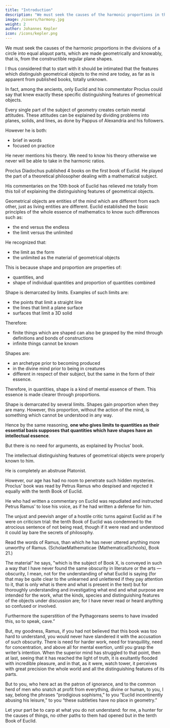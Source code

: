```yaml
---
title: "Introduction"
description: "We must seek the causes of the harmonic proportions in the divisions of a circle into equal aliquot parts, which are made geometrically"
image: /covers/harmony.jpg
weight: 2
author: Johannes Kepler
icon: /icons/kepler.png
---
```




We must seek the causes of the harmonic proportions in the divisions of a circle into equal aliquot parts, which are made geometrically and knowably, that is, from the constructible regular plane shapes. 

I thus considered that to start with it should be intimated that the features which distinguish geometrical objects to the mind are today, as far as is apparent from published books, totally unknown. 

In fact, among the ancients, only Euclid and his commentator Proclus could say that knew exactly these specific distinguishing features of geometrical objects. 

Every single part of the subject of geometry creates certain mental attitudes. These attitudes can be explained by dividing problems into planes, solids, and lines, as done by Pappus of Alexandria and his followers. 

However he is both:
- brief in words
- focused on practice

He never mentions his theory. We need to know his theory otherwise we never will be able to take in the harmonic ratios. 

Proclus Diadochus published 4 books on the first book of Euclid. He played the part of a theoretical philosopher dealing with a mathematical subject.

His commentaries on the 10th book of Euclid has relieved me totally from this toil of explaining the distinguishing features of geometrical objects.


Geometrical objects are entities of the mind which are different from each other, just as living entities are different. Euclid established the basic principles of the whole essence of mathematics to know such differences such as:
- the end versus the endless
- the limit versus the unlimited

<!-- For from the very outset it is readily apparent that those distinctions between  would have been known, since he 
 as the same which also pervade all entities and generate them all from themselves, --> 

He recognized that:
- the limit as the form
- the unlimited as the material of geometrical objects

This is because shape and proportion are properties of:
- quantities, and
- shape of individual quantities and proportion of quantities combined 

Shape is demarcated by limits. Examples of such limits are:
- the points that limit a straight line
- the lines that limit a plane surface
- surfaces that limit a 3D solid

Therefore:
- finite things which are shaped can also be grasped by the mind through definitions and bonds of constructions
- infinite things cannot be known 

Shapes are:
- an archetype prior to becoming produced
- in the divine mind prior to being in creatures
- different in respect of their subject, but the same in the form of their essence. 

Therefore, in quantities, shape is a kind of mental essence of them. This essence is made clearer through proportions.

<!-- , or understanding is their essential distinguishing feature. That is much clearer from the case of . -->

Shape is demarcated by several limits. Shapes gain proportion when they are many. However, this proportion, without the action of the mind, is something which cannot be understood in any way.

 <!-- it comes about that on account of their being plural shape partakes of proportions.  -->

Hence by the same reasoning, **one who gives limits to quantities as their essential basis supposes that quantities which have shapes have an intellectual essence**. 

But there is no need for arguments, as explained by Proclus’ book. 

The intellectual distinguishing features of geometrical objects were properly known to him. 
<!-- , although he does not make such an open and conspicuous declaration of that point as a separate thing on its own, so as to put even a dozing reader in mind of it.  -->

He is completely an abstruse Platonist. 
 <!-- swathed in most plentiful doctrines of rather  philosophy; and among them is this point, which is the single argument of this Book. -->

However, our age has had no room to penetrate such hidden mysteries. Proclus' book was read by Petrus Ramus who <!-- , but as far as the core of philosophy is concerned, it was  --> despised and rejected it equally with the tenth Book of Euclid.

He who had written a commentary on Euclid was repudiated and instructed Petrus Ramus’ to lose his voice, as if he had written a defense for him. 

The unjust and peevish anger of a hostile critic turns against Euclid as if he were on criticism trial: the tenth Book of Euclid was condemned to the atrocious sentence of not being read, though if it were read and understood it could
lay bare the secrets of philosophy.

Read the words of Ramus, than which he has never uttered anything more unworthy of Ramus. (ScholaeMathematicae {MathematicalSchools), Book 21.) 

The material” he says, "which is the subject of Book X, is conveyed in such a way that I have never found the same obscurity in literature or the arts — obscurity, I mean, not for the understanding of what Euclid is saying (for that may be quite clear to the unlearned and unlettered if they pay attention to it, that is only what is there and what is present in the text) but for thoroughly understanding and investigating what end and what purpose are intended for the work, what the kinds, species and distinguishing features of the objects under discussion are; for I have never read or heard anything so confused or involved. 

Furthermore the superstition of the Pythagoreans seems to have invaded this, so to speak, cave.”

But, my goodness, Ramus, if you had not believed that this book was too hard to understand, you would never have slandered it with the accusation of such obscurity. There is need for harder work, need for tranquillity, need for concentration, and above all for mental exertion, until you grasp the writer’s intention. When the superior mind
has struggled to that point, then at last, seeing that it has reached the
light of truth, it is exultantly flooded with incredible pleasure, and
in that, as it were, watch tower, it perceives with great precision the
whole world and all the distinguishing features of its parts. 

But to you, who here act as the patron of ignorance, and to the common herd of men who snatch at profit from everything, divine or human, to you, I say, belong the phrases “prodigious sophisms,” to you “Euclid incontinently abusing his leisure,” to you “these subtleties have no place in geometry.” 

Let your part be to carp at what you do not understand: for me, a hunter for the causes of things, no other paths to them had opened but in the tenth Book of Euclid.
